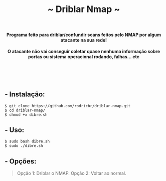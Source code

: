 <h1 align="center">~ Driblar Nmap ~</h1> </br>

<h4 align="center">Programa feito para driblar/confundir scans feitos pelo NMAP por algum atacante na sua rede!</h4>
<h4 align="center">O atacante não vai conseguir coletar quase nenhuma informação sobre portas ou sistema operacional rodando, falhas... etc</h4> </br> </br>

</br>

## - Instalação:
```console
$ git clone https://github.com/rodricbr/driblar-nmap.git
$ cd driblar-nmap/
$ chmod +x dibre.sh
```

## - Uso:
```console
$ sudo bash dibre.sh
$ sudo ./dibre.sh
```

## - Opções:

> Opção 1: Driblar o NMAP.
> Opção 2: Voltar ao normal.

